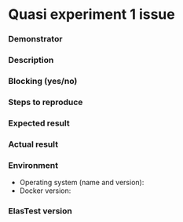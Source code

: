 # Quasi experiment 1 issue

### Demonstrator	

### Description	

### Blocking (yes/no)	

### Steps to reproduce	

### Expected result

### Actual result

### Environment

* Operating system (name and version):
* Docker version:

### ElasTest version

